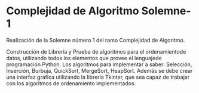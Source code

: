 # Complejidad de Algoritmo Solemne-1
Realización de la Solemne número 1 del ramo Complejidad de Algoritmo.

Construcción de Librería y Prueba de algoritmos para el ordenamientode datos, utilizando todos  los  elementos que  provee  el  lenguajede programación Python.
Los  algoritmos para implementar a saber: Selección, Inserción, Burbuja, QuickSort, MergeSort, HeapSort.
Además se debe crear una interfaz gráfica utilizando la librería Tkinter, que sea capaz de trabajar con los algoritmos de ordenamiento implementados.
